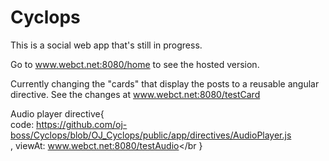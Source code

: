 # Cyclops
This is a social web app that's still in progress. 

Go to www.webct.net:8080/home to see the hosted version.

Currently changing the "cards" that display the posts to a reusable angular directive. See the changes at www.webct.net:8080/testCard

Audio player directive{<br/>
  code: https://github.com/oj-boss/Cyclops/blob/OJ_Cyclops/public/app/directives/AudioPlayer.js</br>
  , viewAt: www.webct.net:8080/testAudio</br
}
